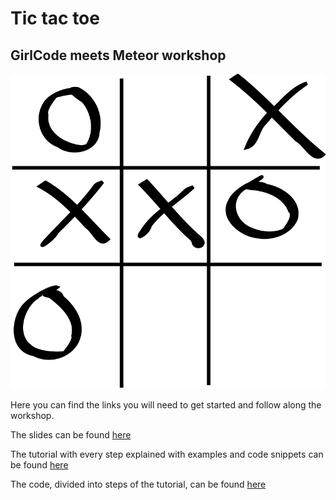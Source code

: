 # Tic tac toe
## GirlCode meets Meteor workshop

![](/tic_tac_toe.png)

Here you can find the links you will need to get started and follow along the workshop.

The slides can be found [here](https://docs.google.com/presentation/d/1kIelq0ZJZy3psIT81j8NIC2laV1I6KwSP-rrDUi0r54/edit?usp=sharing)

The tutorial with every step explained with examples and code snippets can be found [here](http://meteor.girlcode.com)

The code, divided into steps of the tutorial, can be found [here](https://github.com/afkatja/tictactoe)
